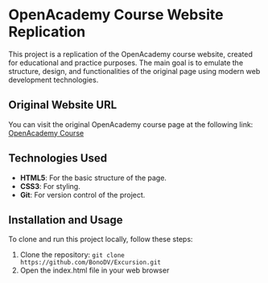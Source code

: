 # OpenAcademy Course Website Replication

This project is a replication of the OpenAcademy course website, created for educational and practice purposes. The main goal is to emulate the structure, design, and functionalities of the original page using modern web development technologies.

## Original Website URL

You can visit the original OpenAcademy course page at the following link:  
[OpenAcademy Course](https://www.codecademy.com/enrolled/courses/learn-git)

## Technologies Used

- **HTML5**: For the basic structure of the page.
- **CSS3**: For styling.
- **Git**: For version control of the project.
  
## Installation and Usage

To clone and run this project locally, follow these steps:

1. Clone the repository:
   ```git clone https://github.com/BonoDV/Excursion.git ```
2. Open the index.html file in your web browser
